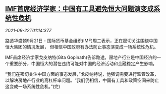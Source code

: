 <!--1632274262000-->
[IMF首席经济学家：中国有工具避免恒大问题演变成系统性危机](https://cn.reuters.com/article/imf-china-evergrande-0921-tues-idCNKBS2GI03A)
------

<div><i>2021-09-22T01:14:37Z</i></div><p>路透华盛顿9月21日 - 国际货币基金组织(IMF)周二表示，正在密切关注围绕中国恒大集团的情况发展， 但相信中国政府有办法防止事态演变成一场系统性危机。</p><p>IMF首席经济学家戈皮纳特(Gita Gopinath)告诉路透，房地产行业是中国经济的一个重要部分，中国恒大的潜在违约可能对中国的经济活动和金融稳定产生影响。</p><p>“我们在密切关注中国方面的事态发展，”戈皮纳特说，他强调需要进行监管改革，以解决房地产行业的高杠杆率问题。“我们仍相信，中国有工具和政策空间来防止这变成一场系统性危机。”(完)</p>

